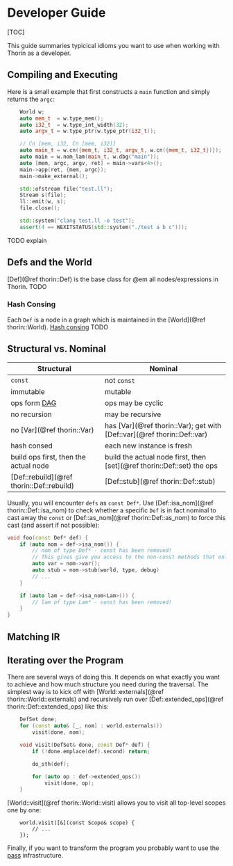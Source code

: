 # Developer Guide

[TOC]

This guide summaries typicical idioms you want to use when working with Thorin as a developer.

## Compiling and Executing

Here is a small example that first constructs a `main` function and simply returns the `argc`:
```cpp
    World w;
    auto mem_t  = w.type_mem();
    auto i32_t  = w.type_int_width(32);
    auto argv_t = w.type_ptr(w.type_ptr(i32_t));

    // Cn [mem, i32, Cn [mem, i32]]
    auto main_t = w.cn({mem_t, i32_t, argv_t, w.cn({mem_t, i32_t})});
    auto main = w.nom_lam(main_t, w.dbg("main"));
    auto [mem, argc, argv, ret] = main->vars<4>();
    main->app(ret, {mem, argc});
    main->make_external();

    std::ofstream file("test.ll");
    Stream s(file);
    ll::emit(w, s);
    file.close();

    std::system("clang test.ll -o test");
    assert(4 == WEXITSTATUS(std::system("./test a b c")));
```
TODO explain

## Defs and the World

[Def](@ref thorin::Def) is the base class for @em all nodes/expressions in Thorin.
TODO

### Hash Consing

Each `Def` is a node in a graph which is maintained in the [World](@ref thorin::World).
[Hash consing](https://en.wikipedia.org/wiki/Hash_consing) TODO

## Structural vs. Nominal

| Structural                                                            | Nominal                                                                       |
|-----------------------------------------------------------------------|-------------------------------------------------------------------------------|
| `const`                                                               | not `const`                                                                   |
| immutable                                                             | mutable                                                                       |
| ops form [DAG](https://en.wikipedia.org/wiki/Directed_acyclic_graph)  | ops may be cyclic                                                             |
| no recursion                                                          | may be recursive                                                              |
| no [Var](@ref thorin::Var)                                            | has [Var](@ref thorin::Var); get with [Def::var](@ref thorin::Def::var)       |
| hash consed                                                           | each new instance is fresh                                                    |
| build ops first, then the actual node                                 | build the actual node first, then [set](@ref thorin::Def::set) the ops        |
| [Def::rebuild](@ref thorin::Def::rebuild)                             | [Def::stub](@ref thorin::Def::stub)                                           |

Usually, you will encounter `defs` as `const Def*`.
Use [Def::isa_nom](@ref thorin::Def::isa_nom) to check whether a specific `Def` is in fact nominal to cast away the `const` or [Def::as_nom](@ref thorin::Def::as_nom) to force this cast (and assert if not possible):
```cpp
void foo(const Def* def) {
    if (auto nom = def->isa_nom()) {
        // nom of type Def* - const has been removed!
        // This gives give you access to the non-const methods that only make sense for nominals:
        auto var = nom->var();
        auto stub = nom->stub(world, type, debug)
        // ...
    }

    if (auto lam = def->isa_nom<Lam>()) {
        // lam of type Lam* - const has been removed!
    }
}
```

## Matching IR

## Iterating over the Program

There are several ways of doing this.
It depends on what exactly you want to achieve and how much structure you need during the traversal.
The simplest way is to kick off with [World::externals](@ref thorin::World::externals) and recursively run over [Def::extended_ops](@ref thorin::Def::extended_ops) like this:
```cpp
    DefSet done;
    for (const auto& [_, nom] : world.externals())
        visit(done, nom);

    void visit(DefSet& done, const Def* def) {
        if (!done.emplace(def).second) return;

        do_sth(def);

        for (auto op : def->extended_ops())
            visit(done, op);
    }

```

[World::visit](@ref thorin::World::visit) allows you to visit all top-level scopes one by one:
```{.cpp}
    world.visit([&](const Scope& scope) {
        // ...
    });
```

Finally, if you want to transform the program you probably want to use the [pass](passes.md) infrastructure.

